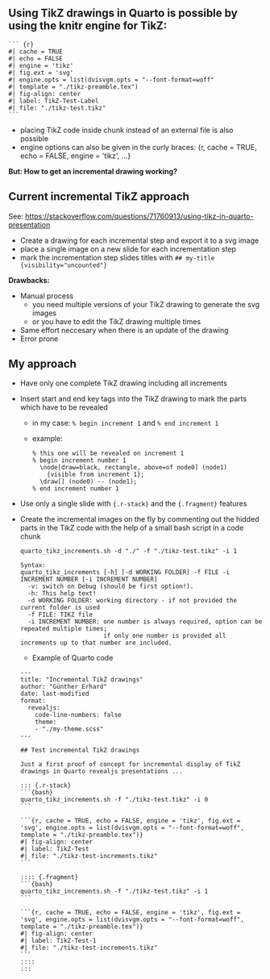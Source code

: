 ## Using TikZ drawings in Quarto is possible by using the knitr engine for TikZ:

````         
``` {r}
#| cache = TRUE
#| echo = FALSE
#| engine = 'tikz'
#| fig.ext = 'svg'
#| engine.opts = list(dvisvgm.opts = "--font-format=woff"
#| template = "./tikz-preamble.tex")
#| fig-align: center
#| label: TikZ-Test-Label
#| file: "./tikz-test.tikz"
```
````

-   placing TikZ code inside chunk instead of an external file is also possible
-   engine options can also be given in the curly braces: {r, cache = TRUE, echo = FALSE, engine = 'tikz', ...}

**But: How to get an incremental drawing working?**

## Current incremental TikZ approach

See: <https://stackoverflow.com/questions/71760913/using-tikz-in-quarto-presentation>

-   Create a drawing for each incremental step and export it to a svg image
-   place a single image on a new slide for each incrementation step
-   mark the incrementation step slides titles with `## my-title {visibility="uncounted"}`

**Drawbacks:**

-   Manual process
    -   you need multiple versions of your TikZ drawing to generate the svg images
    -   or you have to edit the TikZ drawing multiple times
-   Same effort neccesary when there is an update of the drawing
-   Error prone

## My approach

- Have only one complete TikZ drawing including all increments
- Insert start and end key tags into the TikZ drawing to mark the parts which have to be revealed
    - in my case: `% begin increment 1` and `% end increment 1`
    - example:

        ```
        % this one will be revealed on increment 1
        % begin increment number 1
          \node[draw=black, rectangle, above=of node0] (node1)
            {visible from increment 1};
          \draw[] (node0) -- (node1);
        % end increment number 1
       ```
- Use only a single slide with `{.r-stack}` and the `{.fragment}` features
- Create the incremental images on the fly by commenting out the hidded parts in the TikZ code with the help of a small bash script in a code chunk
  ```{bash}
  quarto_tikz_increments.sh -d "./" -f "./tikz-test.tikz" -i 1
  ```

  ``` 
  Syntax:
  quarto_tikz_increments [-h] [-d WORKING FOLDER] -f FILE -i INCREMENT NUMBER [-i INCREMENT NUMBER]
    -v: switch on Debug (should be first option!).
    -h: This help text!
    -d WORKING FOLDER: working directory - if not provided the current folder is used
    -f FILE: TIKZ file 
    -i INCREMENT NUMBER: one number is always required, option can be repeated multiple times;
                         if only one number is provided all increments up to that number are included.
  ```
  - Example of Quarto code
  ````
  ---
  title: "Incremental TikZ drawings"
  author: "Günther Erhard"
  date: last-modified
  format: 
    revealjs:
      code-line-numbers: false
      theme: 
      - "./my-theme.scss"
  ---

  ## Test incremental TikZ drawings

  Just a first proof of concept for incremental display of TikZ drawings in Quarto revealjs presentations ...

  ::: {.r-stack}
  ```{bash}
  quarto_tikz_increments.sh -f "./tikz-test.tikz" -i 0
  ```

  ```{r, cache = TRUE, echo = FALSE, engine = 'tikz', fig.ext = 'svg', engine.opts = list(dvisvgm.opts = "--font-format=woff", template = "./tikz-preamble.tex")}
  #| fig-align: center
  #| label: TikZ-Test
  #| file: "./tikz-test-increments.tikz"
  ```

  :::: {.fragment}
  ```{bash}
  quarto_tikz_increments.sh -f "./tikz-test.tikz" -i 1
  ```

  ```{r, cache = TRUE, echo = FALSE, engine = 'tikz', fig.ext = 'svg', engine.opts = list(dvisvgm.opts = "--font-format=woff", template = "./tikz-preamble.tex")}
  #| fig-align: center
  #| label: TikZ-Test-1
  #| file: "./tikz-test-increments.tikz"
  ```
  ::::
  :::
````
